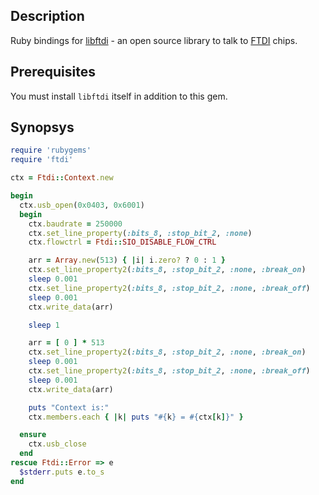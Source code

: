 ## Description

Ruby bindings for [libftdi](http://www.intra2net.com/en/developer/libftdi/index.php) - an open source library to talk to [FTDI](http://www.ftdichip.com/) chips.

## Prerequisites

You must install `libftdi` itself in addition to this gem.

## Synopsys

```ruby
require 'rubygems'
require 'ftdi'

ctx = Ftdi::Context.new

begin
  ctx.usb_open(0x0403, 0x6001)
  begin
    ctx.baudrate = 250000
    ctx.set_line_property(:bits_8, :stop_bit_2, :none)
    ctx.flowctrl = Ftdi::SIO_DISABLE_FLOW_CTRL

    arr = Array.new(513) { |i| i.zero? ? 0 : 1 }
    ctx.set_line_property2(:bits_8, :stop_bit_2, :none, :break_on)
    sleep 0.001
    ctx.set_line_property2(:bits_8, :stop_bit_2, :none, :break_off)
    sleep 0.001
    ctx.write_data(arr)

    sleep 1

    arr = [ 0 ] * 513
    ctx.set_line_property2(:bits_8, :stop_bit_2, :none, :break_on)
    sleep 0.001
    ctx.set_line_property2(:bits_8, :stop_bit_2, :none, :break_off)
    sleep 0.001
    ctx.write_data(arr)

    puts "Context is:"
    ctx.members.each { |k| puts "#{k} = #{ctx[k]}" }

  ensure
    ctx.usb_close
  end
rescue Ftdi::Error => e
  $stderr.puts e.to_s
end
```


